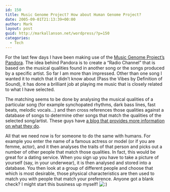 ```yaml
---
id: 150
title: Music Genome Project? How about Human Genome Project?
date: 2005-09-01T21:13:39+00:00
author: Mark
layout: post
guid: http://markallanson.net/wordpress/?p=150
categories:
  - Tech
---
```

For the last few days I have been making use of the [Music Genome Project&#8217;s Pandora](http://pandora.com/ "Music Genome Project's Pandora"). The idea behind Pandora is to create a &#8220;Radio Channel&#8221; that is based on the musical qualities found in another song or the songs produced by a specific artist. So far I am more than impressed. Other than one song I wanted it to match that it didn&#8217;t know about (Pass the Vibes by Definition of Sound), it has done a brilliant job at playing me music that is closely related to what I have selected.

The matching seems to be done by analysing the musical qualities of a particular song (for example synchopated rhythms, dark bass lines, fast beats, melodic vocals&#8230;) and then cross references those qualities against a database of songs to determine other songs that match the qualities of the selected song/artist. These guys have [a blog that provides more information on what they do](http://blog.pandora.com/pandora/ "Pandora Weblog").

All that we need now is for someone to do the same with humans. For example you enter the name of a famous actress or model (or if you are femme, actor), and it then analyses the traits of that person and picks out a number of other people that match those qualities. In fact, this would be great for a dating service. When you sign up you have to take a picture of yourself (say, in your underwear), it is then analysed and stored into a database. You then look at a group of different people and choose that which is most desirable, those physical characteristics are then used to match you with people that match your preference. Anyone got a blank check? I might start this business up myself!  <img src='https://markallanson.net/blog/wp-includes/images/smilies/icon_smile.gif' alt=':)' class='wp-smiley' />